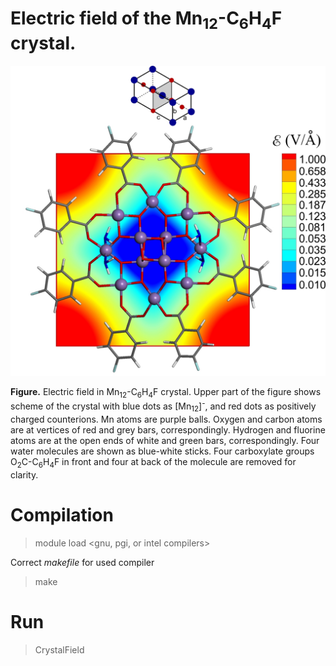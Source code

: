 # Electric field of the Mn<sub>12</sub>-C<sub>6</sub>H<sub>4</sub>F crystal.


![GitHub Logo](https://github.com/Dmitry-Skachkov/Crystal-Field-Mn12-C6H4F/blob/main/E_field_2_log_31.jpg)

**Figure.** Electric field in Mn<sub>12</sub>-C<sub>6</sub>H<sub>4</sub>F crystal. Upper part of the figure shows scheme of the crystal with blue dots as [Mn<sub>12</sub>]<sup>-</sup>, and red dots as positively charged counterions. Mn atoms are purple balls. Oxygen and carbon atoms are at vertices of red and grey bars, correspondingly. Hydrogen and fluorine atoms are at the open ends of white and green bars, correspondingly. Four water molecules are shown as blue-white sticks. Four carboxylate groups O<sub>2</sub>C-C<sub>6</sub>H<sub>4</sub>F in front and four at back of the molecule are removed for clarity.

# Compilation 

> module load <gnu, pgi, or intel compilers>

Correct *makefile* for used compiler

> make

# Run 

> CrystalField

